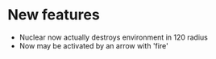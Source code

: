 # New features
* Nuclear now actually destroys environment in 120 radius
* Now may be activated by an arrow with 'fire'

